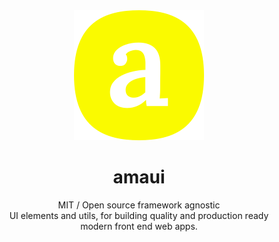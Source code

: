 
</br >
</br >

<p align='center'>
  <a target='_blank' rel='noopener noreferrer' href='#'>
    <img src='utils/images/logo.svg' alt='AMAUI logo' />
  </a>
</p>

<h1 align='center'>amaui</h1>

<div align='center'>
   MIT / Open source framework agnostic<br />UI elements and utils, for building quality and production ready<br />modern front end web apps.
</div>

<br />

<br />
